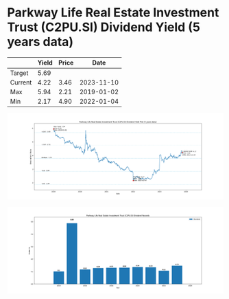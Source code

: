 # Parkway Life Real Estate Investment Trust (C2PU.SI) Dividend Yield (5 years data)

|     | Yield   | Price | Date       |
|-----|---------|-------|------------|
| Target | 5.69 |  |  |
| Current | 4.22 | 3.46  | 2023-11-10 |
| Max | 5.94 | 2.21  | 2019-01-02 |
| Min | 2.17 | 4.90  | 2022-01-04 |

![Plot of Dividend Yield for Parkway Life Real Estate Investment Trust (C2PU.SI)](C2PU_div_5.png)

![Plot of Annual Dividend Per Unit for Parkway Life Real Estate Investment Trust (C2PU.SI)](C2PU_yearly_dpu.png)
